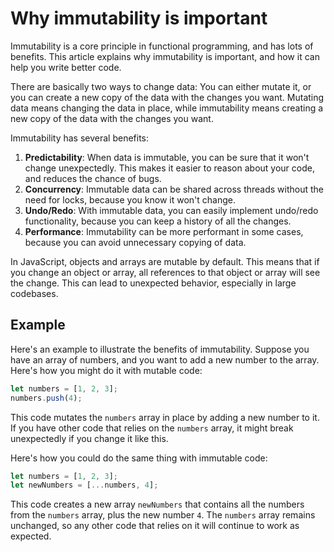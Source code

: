 # Why immutability is important

Immutability is a core principle in functional programming, and has lots of benefits. This article explains why immutability is important, and how it can help you write better code.

There are basically two ways to change data: You can either mutate it, or you can create a new copy of the data with the changes you want. Mutating data means changing the data in place, while immutability means creating a new copy of the data with the changes you want.

Immutability has several benefits:

1. **Predictability**: When data is immutable, you can be sure that it won't change unexpectedly. This makes it easier to reason about your code, and reduces the chance of bugs.
2. **Concurrency**: Immutable data can be shared across threads without the need for locks, because you know it won't change.
3. **Undo/Redo**: With immutable data, you can easily implement undo/redo functionality, because you can keep a history of all the changes.
4. **Performance**: Immutability can be more performant in some cases, because you can avoid unnecessary copying of data.

In JavaScript, objects and arrays are mutable by default. This means that if you change an object or array, all references to that object or array will see the change. This can lead to unexpected behavior, especially in large codebases.

## Example

Here's an example to illustrate the benefits of immutability. Suppose you have an array of numbers, and you want to add a new number to the array. Here's how you might do it with mutable code:

```javascript
let numbers = [1, 2, 3];
numbers.push(4);
```

This code mutates the `numbers` array in place by adding a new number to it. If you have other code that relies on the `numbers` array, it might break unexpectedly if you change it like this.

Here's how you could do the same thing with immutable code:

```javascript
let numbers = [1, 2, 3];
let newNumbers = [...numbers, 4];
```

This code creates a new array `newNumbers` that contains all the numbers from the `numbers` array, plus the new number `4`. The `numbers` array remains unchanged, so any other code that relies on it will continue to work as expected.
